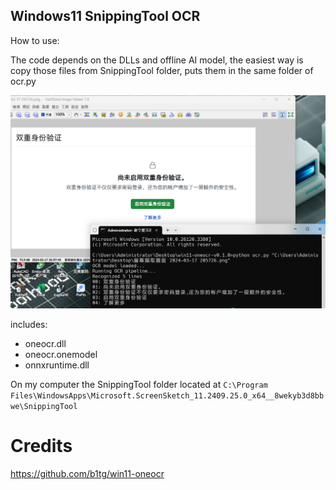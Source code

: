 
## Windows11 SnippingTool OCR

How to use:

The code depends on the DLLs and offline AI model, the easiest 
way is copy those files from SnippingTool folder, puts them in
the same folder of ocr.py

![](./螢幕擷取畫面2025-03-16231134.png)

includes: 

- oneocr.dll
- oneocr.onemodel
- onnxruntime.dll

On my computer the SnippingTool folder located at `C:\Program Files\WindowsApps\Microsoft.ScreenSketch_11.2409.25.0_x64__8wekyb3d8bbwe\SnippingTool`

# Credits

https://github.com/b1tg/win11-oneocr
